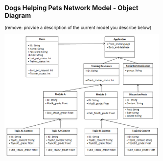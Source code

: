 ## Dogs Helping Pets Network Model - Object Diagram

(remove: provide a description of the current model you describe below)

![Object Diagram](../images/Objects_Diagram.png)
